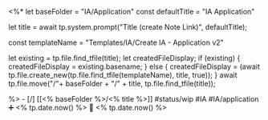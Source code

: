 <%*
let baseFolder = "IA/Application"
const defaultTitle = "IA Application"

let title = await tp.system.prompt("Title (create Note Link)", defaultTitle);

const templateName = "Templates/IA/Create IA - Application v2"

let existing = tp.file.find_tfile(title);
let createdFileDisplay;
if (existing) {
  createdFileDisplay = existing.basename;
} else {
  createdFileDisplay = (await tp.file.create_new(tp.file.find_tfile(templateName), title, true));
}
await tp.file.move("/"+ baseFolder + "/" + title, tp.file.find_tfile(title));

%>   - [/] [[<% baseFolder %>/<% title %>]]  #status/wip #IA #IA/application   ➕ <% tp.date.now() %> 🛫 <% tp.date.now() %>